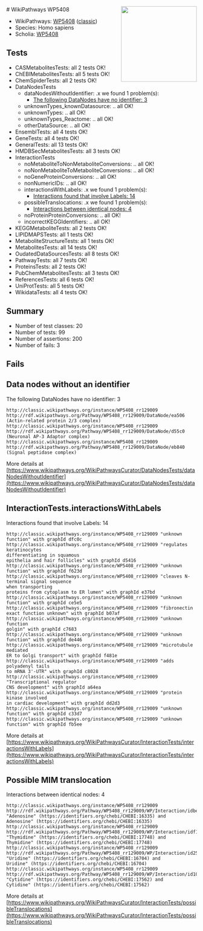 <img style="float: right; width: 200px" src="https://upload.wikimedia.org/wikipedia/commons/thumb/8/83/Wplogo_with_text_500.png/640px-Wplogo_with_text_500.png" />
# WikiPathways WP5408

* WikiPathways: [WP5408](https://wikipathways.org/pathways/WP5408) ([classic](https://classic.wikipathways.org/instance/WP5408))
* Species: Homo sapiens
* Scholia: [WP5408](https://scholia.toolforge.org/wikipathways/WP5408)
## Tests
* CASMetabolitesTests: all 2 tests OK!
* ChEBIMetabolitesTests: all 5 tests OK!
* ChemSpiderTests: all 2 tests OK!
* DataNodesTests
    * dataNodesWithoutIdentifier: .x we found 1 problem(s):
        * [The following DataNodes have no identifier: 3](#d2d32fa2)
    * unknownTypes_knownDatasource: .. all OK!
    * unknownTypes: .. all OK!
    * unknownTypes_Reactome: .. all OK!
    * otherDataSource: .. all OK!
* EnsemblTests: all 4 tests OK!
* GeneTests: all 4 tests OK!
* GeneralTests: all 13 tests OK!
* HMDBSecMetabolitesTests: all 3 tests OK!
* InteractionTests
    * noMetaboliteToNonMetaboliteConversions: .. all OK!
    * noNonMetaboliteToMetaboliteConversions: .. all OK!
    * noGeneProteinConversions: .. all OK!
    * nonNumericIDs: .. all OK!
    * interactionsWithLabels: .x we found 1 problem(s):
        * [Interactions found that involve Labels: 14](#fe97a8bc)
    * possibleTranslocations: .x we found 1 problem(s):
        * [Interactions between identical nodes: 4](#1c118209)
    * noProteinProteinConversions: .. all OK!
    * incorrectKEGGIdentifiers: .. all OK!
* KEGGMetaboliteTests: all 2 tests OK!
* LIPIDMAPSTests: all 1 tests OK!
* MetaboliteStructureTests: all 1 tests OK!
* MetabolitesTests: all 14 tests OK!
* OudatedDataSourcesTests: all 8 tests OK!
* PathwayTests: all 7 tests OK!
* ProteinsTests: all 2 tests OK!
* PubChemMetabolitesTests: all 3 tests OK!
* ReferencesTests: all 6 tests OK!
* UniProtTests: all 5 tests OK!
* WikidataTests: all 4 tests OK!


## Summary

* Number of test classes: 20
* Number of tests: 99
* Number of assertions: 200
* Number of fails: 3

## Fails

<a name="d2d32fa2" />

## Data nodes without an identifier

The following DataNodes have no identifier: 3
```
http://classic.wikipathways.org/instance/WP5408_rr129009 http://rdf.wikipathways.org/Pathway/WP5408_rr129009/DataNode/ea506 (Actin-related protein 2/3 complex)
http://classic.wikipathways.org/instance/WP5408_rr129009 http://rdf.wikipathways.org/Pathway/WP5408_rr129009/DataNode/d55c0 (Neuronal AP-3 Adaptor complex)
http://classic.wikipathways.org/instance/WP5408_rr129009 http://rdf.wikipathways.org/Pathway/WP5408_rr129009/DataNode/eb840 (Signal peptidase complex)
```

More details at [https://www.wikipathways.org/WikiPathwaysCurator/DataNodesTests/dataNodesWithoutIdentifier](https://www.wikipathways.org/WikiPathwaysCurator/DataNodesTests/dataNodesWithoutIdentifier)

<a name="fe97a8bc" />

## InteractionTests.interactionsWithLabels

Interactions found that involve Labels: 14
```
http://classic.wikipathways.org/instance/WP5408_rr129009 "unknown 
function" with graphId dfc0c
http://classic.wikipathways.org/instance/WP5408_rr129009 "regulates keratinocytes 
differentiating in squamous 
epithelia and hair follicles" with graphId d5416
http://classic.wikipathways.org/instance/WP5408_rr129009 "unknown 
function" with graphId f623d
http://classic.wikipathways.org/instance/WP5408_rr129009 "cleaves N-terminal signal sequence 
when transporting 
proteins from cytoplasm to ER lumen" with graphId e37bd
http://classic.wikipathways.org/instance/WP5408_rr129009 "unknown 
function" with graphId ce5e5
http://classic.wikipathways.org/instance/WP5408_rr129009 "fibronectin
exact function unknown" with graphId b07af
http://classic.wikipathways.org/instance/WP5408_rr129009 "unknown 
function
golgin" with graphId c7683
http://classic.wikipathways.org/instance/WP5408_rr129009 "unknown 
function" with graphId de446
http://classic.wikipathways.org/instance/WP5408_rr129009 "microtubule mediated
ER to Golgi transport" with graphId f481e
http://classic.wikipathways.org/instance/WP5408_rr129009 "adds polyadenyl tails
to mRNA 3'-UTR" with graphId c8028
http://classic.wikipathways.org/instance/WP5408_rr129009 "Transcriptional regulator
CNS development" with graphId a64ea
http://classic.wikipathways.org/instance/WP5408_rr129009 "protein kinase involved
in cardiac development" with graphId dd2d3
http://classic.wikipathways.org/instance/WP5408_rr129009 "unknown 
function" with graphId c33d7
http://classic.wikipathways.org/instance/WP5408_rr129009 "unknown 
function" with graphId fb5ee
```

More details at [https://www.wikipathways.org/WikiPathwaysCurator/InteractionTests/interactionsWithLabels](https://www.wikipathways.org/WikiPathwaysCurator/InteractionTests/interactionsWithLabels)

<a name="1c118209" />

## Possible MIM translocation

Interactions between identical nodes: 4
```
http://classic.wikipathways.org/instance/WP5408_rr129009 http://rdf.wikipathways.org/Pathway/WP5408_rr129009/WP/Interaction/idbef66949 "Adenosine" (https://identifiers.org/chebi/CHEBI:16335) and 
Adenosine" (https://identifiers.org/chebi/CHEBI:16335)
http://classic.wikipathways.org/instance/WP5408_rr129009 http://rdf.wikipathways.org/Pathway/WP5408_rr129009/WP/Interaction/idf1bc0476 "Thymidine" (https://identifiers.org/chebi/CHEBI:17748) and 
Thymidine" (https://identifiers.org/chebi/CHEBI:17748)
http://classic.wikipathways.org/instance/WP5408_rr129009 http://rdf.wikipathways.org/Pathway/WP5408_rr129009/WP/Interaction/id256f15c6 "Uridine" (https://identifiers.org/chebi/CHEBI:16704) and 
Uridine" (https://identifiers.org/chebi/CHEBI:16704)
http://classic.wikipathways.org/instance/WP5408_rr129009 http://rdf.wikipathways.org/Pathway/WP5408_rr129009/WP/Interaction/id100042a2 "Cytidine" (https://identifiers.org/chebi/CHEBI:17562) and 
Cytidine" (https://identifiers.org/chebi/CHEBI:17562)
```

More details at [https://www.wikipathways.org/WikiPathwaysCurator/InteractionTests/possibleTranslocations](https://www.wikipathways.org/WikiPathwaysCurator/InteractionTests/possibleTranslocations)

